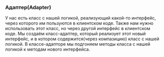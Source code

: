 ### Адаптер(Adapter)

У нас есть класс с нашей логикой, реализующий какой-то интерфейс, через которого им пользуются в клиентском коде. Также нам нужно использовать этот класс, но через другой интерфейс в клиентском коде. Мы создаём класс-адаптер, который реализует этот новый интерфейс, и в котором содержится(через компазицию) класс с нашей логикой. В классе-адапторе мы подгоняем методы класса с нашей логикой к методам нового интерфейса.